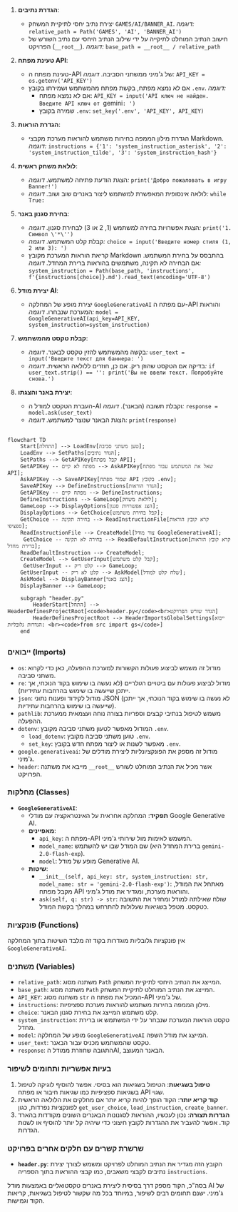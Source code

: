 ## <algorithm>

1. **הגדרת נתיבים**:
   - יצירת נתיב יחסי לתיקיית המשחק `GAMES/AI/BANNER_AI`.
     *דוגמה:* `relative_path = Path('GAMES', 'AI', 'BANNER_AI')`
   - חישוב הנתיב המוחלט לתיקייה על ידי שילוב הנתיב היחסי עם נתיב השורש של הפרויקט (`__root__`).
     *דוגמה:* `base_path = __root__ / relative_path`

2. **טעינת מפתח API**:
   - טעינת מפתח ה-API של ג'מיני ממשתני הסביבה.
     *דוגמה:* `API_KEY = os.getenv('API_KEY')`
   - אם לא נמצא מפתח, בקשת מפתח מהמשתמש ושמירתו בקובץ `.env`.
     *דוגמה:*
       - אם לא נמצא מפתח: `API_KEY = input('API ключ не найден. Введите API ключ от `gemini`: ')`
       - שמירה בקובץ `.env`: `set_key('.env', 'API_KEY', API_KEY)`

3. **הגדרת הוראות**:
   - הגדרת מילון הממפה בחירות משתמש להוראות מערכת מקבצי Markdown.
     *דוגמה:* `instructions = {'1': 'system_instruction_asterisk', '2': 'system_instruction_tilde', '3': 'system_instruction_hash'}`

4. **לולאת משחק ראשית**:
   - הצגת הודעת פתיחה למשתמש.
     *דוגמה:* `print('Добро пожаловать в игру Banner!')`
   - לולאה אינסופית המאפשרת למשתמש ליצור באנרים שוב ושוב.
     *דוגמה:* `while True:`

5. **בחירת סגנון באנר**:
   - הצגת אפשרויות בחירה למשתמש (1, 2 או 3) לבחירת סגנון.
     *דוגמה:* `print('1. Символ \'*\'')`
   - קבלת קלט המשתמש.
     *דוגמה:* `choice = input('Введите номер стиля (1, 2 или 3): ')`
   - קריאת הוראות המערכת מקובץ Markdown בהתבסס על בחירת המשתמש. אם הבחירה לא תקינה, משתמשים בהוראות ברירת המחדל.
      *דוגמה:* `system_instruction = Path(base_path, 'instructions', f'{instructions[choice]}.md').read_text(encoding='UTF-8')`

6. **יצירת מודל AI**:
    - יצירת מופע של המחלקה `GoogleGenerativeAI` עם מפתח ה-API והוראות המערכת שנבחרו.
      *דוגמה:* `model = GoogleGenerativeAI(api_key=API_KEY, system_instruction=system_instruction)`

7. **קבלת טקסט מהמשתמש**:
    - בקשה מהמשתמש להזין טקסט לבאנר.
      *דוגמה:* `user_text = input('Введите текст для баннера: ')`
    - בדיקה אם הטקסט שהוזן ריק. אם כן, חוזרים ללולאה הראשית.
      *דוגמה:* `if user_text.strip() == '': print('Вы не ввели текст. Попробуйте снова.')`

8. **יצירת באנר והצגתו**:
    - העברת הטקסט למודל ה-AI וקבלת תשובה (הבאנר).
      *דוגמה:* `response = model.ask(user_text)`
    - הצגת הבאנר שנוצר למשתמש.
      *דוגמה:* `print(response)`

## <mermaid>

```mermaid
flowchart TD
    Start[התחלה] --> LoadEnv[טען משתני סביבה];
    LoadEnv --> SetPaths[הגדר נתיבים];
    SetPaths --> GetAPIKey[קבל מפתח API];
    GetAPIKey -- מפתח לא קיים --> AskAPIKey[שאל את המשתמש עבור מפתח API];
    AskAPIKey --> SaveAPIKey[שמור מפתח API בקובץ .env];
    SaveAPIKey --> DefineInstructions[הגדר הוראות];
    GetAPIKey -- מפתח קיים --> DefineInstructions;
    DefineInstructions --> GameLoop[לולאת משחק];
    GameLoop --> DisplayOptions[הצג אפשרויות סגנון];
    DisplayOptions --> GetChoice[קבל בחירת משתמש];
    GetChoice -- בחירה תקינה --> ReadInstructionFile[קרא קובץ הוראות ספציפי];
    ReadInstructionFile --> CreateModel[צור מודל GoogleGenerativeAI];
     GetChoice -- בחירה לא תקינה --> ReadDefaultInstruction[קרא קובץ הוראות ברירת מחדל];
    ReadDefaultInstruction --> CreateModel;
    CreateModel --> GetUserInput[קבל קלט משתמש];
     GetUserInput -- קלט ריק --> GameLoop;
    GetUserInput -- קלט לא ריק --> AskModel[שלח קלט למודל];
    AskModel --> DisplayBanner[הצג באנר];
    DisplayBanner --> GameLoop;

    subgraph "header.py"
        HeaderStart[התחל] --> HeaderDefinesProjectRoot[<code>header.py</code><br>הגדר שורש הפרויקט]
        HeaderDefinesProjectRoot --> HeaderImportsGlobalSettings[ייבוא הגדרות גלובליות: <br><code>from src import gs</code>]
    end
```

## <explanation>

### ייבואים (Imports)

*   `os`: מודול זה משמש לביצוע פעולות הקשורות למערכת ההפעלה, כאן כדי לקרוא משתני סביבה.
*   `re`: מודול לביצוע פעולות עם ביטויים רגולריים (לא נעשה בו שימוש בקוד הנוכחי, אך ייתכן שייעשה בו שימוש בהרחבות עתידיות).
*   `json`: מודול לקידוד ופענוח נתוני JSON (לא נעשה בו שימוש בקוד הנוכחי, אך ייתכן שייעשה בו שימוש בהרחבות עתידיות).
*   `pathlib`: משמש לטיפול בנתיבי קבצים וספריות בצורה נוחה ועצמאית ממערכת ההפעלה.
*   `dotenv`: המודול מאפשר לטעון משתני סביבה מקובץ `.env`.
    *   `load_dotenv`: טוען משתני סביבה מקובץ `.env`.
    *   `set_key`: מאפשר לשנות או ליצור מפתח חדש בקובץ `.env`.
*   `google.generativeai`: מודול זה מספק את הפונקציונליות ליצירת מודלים של ג'מיני.
*   `header`: מייבא את משתנה `__root__` אשר מכיל את הנתיב המוחלט לשורש הפרויקט.

### מחלקות (Classes)

*   **`GoogleGenerativeAI`**:
    *   **תפקיד**: המחלקה אחראית על האינטראקציה עם מודלי Google Generative AI.
    *   **מאפיינים**:
        *   `api_key`: מפתח ה-API המשמש לאימות מול שירותי ג'מיני.
        *   `model_name`: שם המודל שבו יש להשתמש (ברירת המחדל היא `gemini-2.0-flash-exp`).
        *   `model`: מופע של מודל Generative AI.
    *   **שיטות**:
        *   `__init__(self, api_key: str, system_instruction: str, model_name: str = 'gemini-2.0-flash-exp')`: מאתחל את המודל, מקבל מפתח API והוראות מערכת, ומגדיר את מודל ג'מיני.
        *   `ask(self, q: str) -> str`: שולח שאילתה למודל ומחזיר את התשובה כטקסט. מטפל בשגיאות שעלולות להתרחש במהלך בקשת המודל.

### פונקציות (Functions)

אין פונקציות גלובליות מוגדרות בקוד זה מלבד השיטות בתוך המחלקה `GoogleGenerativeAI`.

### משתנים (Variables)

*   `relative_path`: משתנה מסוג `Path` המייצג את הנתיב היחסי לתיקיית המשחק.
*   `base_path`: משתנה מסוג `Path` המייצג את הנתיב המוחלט לתיקיית המשחק.
*   `API_KEY`: משתנה מסוג `str` המכיל את מפתח ה-API של ג'מיני.
*   `instructions`: מילון הממפה בחירות משתמש להוראות מערכת ספציפיות.
*   `choice`: קלט משתמש המייצג את בחירת סגנון הבאנר.
*   `system_instruction`: טקסט הוראות המערכת שנבחר על ידי המשתמש או ברירת מחדל.
*   `model`: מופע של המחלקה `GoogleGenerativeAI` המייצג את מודל השפה.
*   `user_text`: טקסט שהמשתמש מכניס עבור הבאנר.
*   `response`: התגובה שחוזרת ממודל הAI, הבאנר המעוצב.

### בעיות אפשריות ותחומים לשיפור

1.  **טיפול בשגיאות**: הטיפול בשגיאות הוא בסיסי. אפשר להוסיף לוגיקה לטיפול בשגיאות ספציפיות כמו שגיאות חיבור או מפתח API שגוי.
2.  **קוד קריא יותר**: הקוד הופך להיות קריא יותר אם מחלקים את הלולאה הראשית לפונקציות נפרדות, כגון `get_user_choice`, `load_instruction`, `create_banner`.
3.  **הגדרות תצורה**: נכון לעכשיו, ההוראות לסגנונות הבאנרים השונים מקודדות בהארד קוד. אפשר להעביר את ההגדרות לקובץ חיצוני כדי שיהיה קל יותר להוסיף או לשנות הגדרות.

### שרשרת קשרים עם חלקים אחרים בפרויקט

*   **`header.py`**: הקובץ הזה מגדיר את הנתיב המוחלט לפרויקט ומשמש לצורך יצירת נתיבים לקבצי משאבים, כמו קבצי ההוראות בתוך הספריה `instructions`.

בסה"כ, הקוד מספק דרך בסיסית ליצירת באנרים טקסטואליים באמצעות מודל AI של ג'מיני. ישנם תחומים רבים לשיפור, במיוחד בכל מה שקשור לטיפול בשגיאות, קריאות הקוד וגמישות.